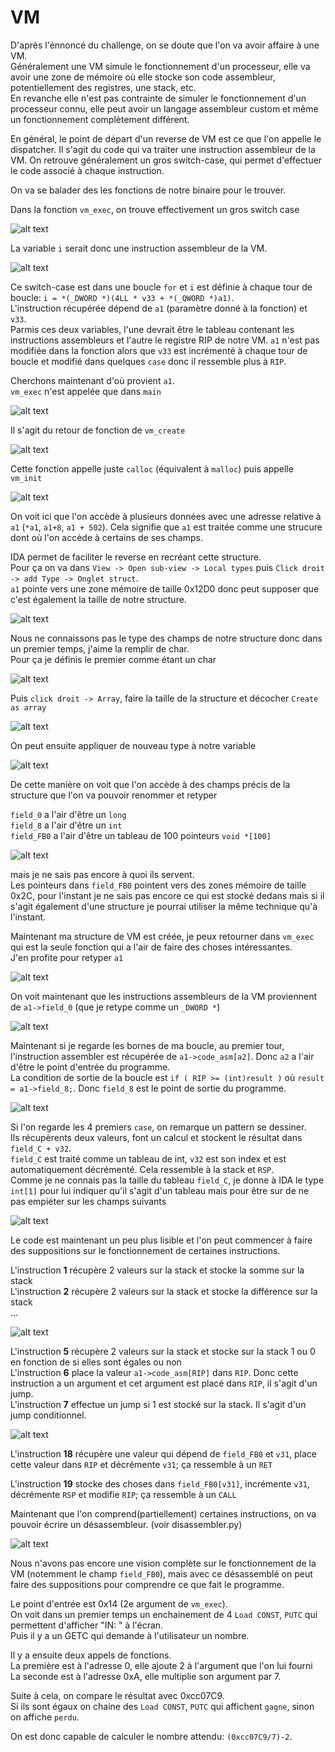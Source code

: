 # VM

D'après l'énnoncé du challenge, on se doute que l'on va avoir affaire à une VM.  
Généralement une VM simule le fonctionnement d'un processeur, elle va avoir une zone de mémoire où elle stocke son code assembleur, potentiellement des registres, une stack, etc.  
En revanche elle n'est pas contrainte de simuler le fonctionnement d'un processeur connu, elle peut avoir un langage assembleur custom et même un fonctionnement complètement différent.

En général, le point de départ d'un reverse de VM est ce que l'on appelle le dispatcher. 
Il s'agit du code qui va traiter une instruction assembleur de la VM. On retrouve généralement un gros switch-case, qui permet d'effectuer le code associé à chaque instruction.

On va se balader des les fonctions de notre binaire pour le trouver.

Dans la fonction `vm_exec`, on trouve effectivement un gros switch case

![alt text](image.png)

La variable `i` serait donc une instruction assembleur de la VM.

![alt text](image-1.png)

Ce switch-case est dans une boucle `for` et `i` est définie à chaque tour de boucle: `i = *(_DWORD *)(4LL * v33 + *(_QWORD *)a1)`.  
L'instruction récupérée dépend de `a1` (paramètre donné à la fonction) et `v33`.  
Parmis ces deux variables, l'une devrait être le tableau contenant les instructions assembleurs et l'autre le registre RIP de notre VM.
`a1` n'est pas modifiée dans la fonction alors que `v33` est incrémenté à chaque tour de boucle et modifié dans quelques `case` donc il ressemble plus à `RIP`.

Cherchons maintenant d'où provient `a1`.  
`vm_exec` n'est appelée que dans `main`

![alt text](image-2.png)

Il s'agit du retour de fonction de `vm_create`

![alt text](image-3.png)

Cette fonction appelle juste `calloc` (équivalent à `malloc`) puis appelle `vm_init`

![alt text](image-4.png)

On voit ici que l'on accède à plusieurs données avec une adresse relative à `a1` (`*a1`, `a1+8`, `a1 + 502`).
Cela signifie que `a1` est traitée comme une strucure dont où l'on accède à certains de ses champs.

IDA permet de faciliter le reverse en recréant cette structure.  
Pour ça on va dans `View -> Open sub-view -> Local types` puis `Click droit -> add Type -> Onglet struct`.  
`a1` pointe vers une zone mémoire de taille 0x12D0 donc peut supposer que c'est également la taille de notre structure.

![alt text](image-5.png)

Nous ne connaissons pas le type des champs de notre structure donc dans un premier temps, j'aime la remplir de char.  
Pour ça je définis le premier comme étant un char

![alt text](image-6.png)

Puis `click droit -> Array`, faire la taille de la structure et décocher `Create as array`

![alt text](image-7.png)

On peut ensuite appliquer de nouveau type à notre variable

![alt text](image-8.png)

De cette manière on voit que l'on accède à des champs précis de la structure que l'on va pouvoir renommer et retyper

`field_0` a l'air d'être un `long`  
`field_8` a l'air d'être un `int`  
`field_FB0` a l'air d'être un tableau de 100 pointeurs `void *[100]`

![alt text](image-9.png)

mais je ne sais pas encore à quoi ils servent.  
Les pointeurs dans `field_FB0` pointent vers des zones mémoire de taille 0x2C, pour l'instant je ne sais pas encore ce qui est stocké dedans mais si il s'agit également d'une structure je pourrai utiliser la même technique qu'à l'instant.

Maintenant ma structure de VM est créée, je peux retourner dans `vm_exec` qui est la seule fonction qui a l'air de faire des choses intéressantes.  
J'en profite pour retyper `a1`

![alt text](image-10.png)

On voit maintenant que les instructions assembleurs de la VM proviennent de `a1->field_0` (que je retype comme un `_DWORD *`)

![alt text](image-11.png)

Maintenant si je regarde les bornes de ma boucle, au premier tour, l'instruction assembler est récupérée de `a1->code_asm[a2]`. Donc `a2` a l'air d'être le point d'entrée du programme.  
La condition de sortie de la boucle est `if ( RIP >= (int)result )` où `result = a1->field_8;`. Donc `field_8` est le point de sortie du programme.

![alt text](image-12.png)

Si l'on regarde les 4 premiers `case`, on remarque un pattern se dessiner.  
Ils récupèrents deux valeurs, font un calcul et stockent le résultat dans `field_C + v32`.  
`field_C` est traité comme un tableau de int, `v32` est son index et est automatiquement décrémenté. Cela ressemble à la stack et `RSP`.  
Comme je ne connais pas la taille du tableau `field_C`, je donne à IDA le type `int[1]` pour lui indiquer qu'il s'agit d'un tableau mais pour être sur de ne pas empiéter sur les champs suivants

![alt text](image-13.png)

Le code est maintenant un peu plus lisible et l'on peut commencer à faire des suppositions sur le fonctionnement de certaines instructions.

L'instruction **1** récupère 2 valeurs sur la stack et stocke la somme sur la stack  
L'instruction **2** récupère 2 valeurs sur la stack et stocke la différence sur la stack  
...

![alt text](image-14.png)

L'instruction **5** récupère 2 valeurs sur la stack et stocke sur la stack 1 ou 0 en fonction de si elles sont égales ou non  
L'instruction **6** place la valeur `a1->code_asm[RIP]` dans `RIP`. Donc cette instruction a un argument et cet argument est placé dans `RIP`, il s'agit d'un jump.  
L'instruction **7** effectue un jump si 1 est stocké sur la stack. Il s'agit d'un jump conditionnel.  

![alt text](image-15.png)

L'instruction **18** récupère une valeur qui dépend de `field_FB0` et `v31`, place cette valeur dans `RIP` et décrémente `v31`; ça ressemble à un `RET`

L'instruction **19** stocke des choses dans `field_FB0[v31]`, incrémente `v31`, décrémente `RSP` et modifie `RIP`; ça ressemble à un `CALL`

Maintenant que l'on comprend(partiellement) certaines instructions, on va pouvoir écrire un désassembleur. (voir disassembler.py)

![alt text](image-17.png)

Nous n'avons pas encore une vision complète sur le fonctionnement de la VM (notemment le champ `field_FB0`), mais avec ce désassemblé on peut faire des suppositions pour comprendre ce que fait le programme.

Le point d'entrée est 0x14 (2e argument de `vm_exec`).  
On voit dans un premier temps un enchainement de 4 `Load CONST`, `PUTC` qui permettent d'afficher "IN: " à l'écran.  
Puis il y a un GETC qui demande à l'utilisateur un nombre.

Il y a ensuite deux appels de fonctions.  
La première est à l'adresse 0, elle ajoute 2 à l'argument que l'on lui fourni  
La seconde est à l'adresse 0xA, elle multiplie son argument par 7.

Suite à cela, on compare le résultat avec 0xcc07C9.  
Si ils sont égaux on chaine des `Load CONST`, `PUTC` qui affichent `gagne`, sinon on affiche `perdu`.

On est donc capable de calculer le nombre attendu: `(0xcc07C9/7)-2`.
